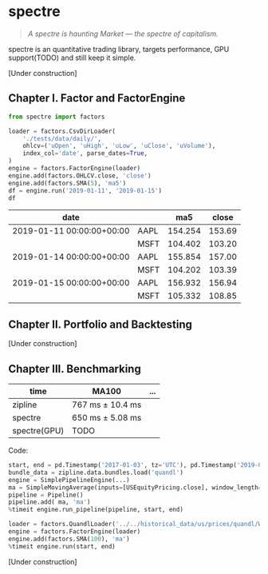 # spectre 

> *A spectre is haunting Market — the spectre of capitalism.*

spectre is an quantitative trading library, 
targets performance, GPU support(TODO) and still keep it simple. 

[Under construction]

## Chapter I. Factor and FactorEngine

```python
from spectre import factors

loader = factors.CsvDirLoader(
    './tests/data/daily/', 
    ohlcv=('uOpen', 'uHigh', 'uLow', 'uClose', 'uVolume'),
    index_col='date', parse_dates=True,
)
engine = factors.FactorEngine(loader)
engine.add(factors.OHLCV.close, 'close')
engine.add(factors.SMA(5), 'ma5')
df = engine.run('2019-01-11', '2019-01-15')
df
```
		

|date                     |    |        ma5|	 close|	
|-------------------------|----|-----------|----------|
|2019-01-11 00:00:00+00:00|AAPL|    154.254|	153.69|
|                         |MSFT|    104.402|	103.20|
|2019-01-14 00:00:00+00:00|AAPL|    155.854|	157.00|
|                         |MSFT|    104.202|	103.39|
|2019-01-15 00:00:00+00:00|AAPL|    156.932|	156.94|
|                         |MSFT|    105.332|	108.85|


## Chapter II. Portfolio and Backtesting

[Under construction]

## Chapter III. Benchmarking

|  time      |      MA100       |	... |
|------------|------------------|------|
|zipline     | 767 ms ± 10.4 ms |	 |
|spectre     | 650 ms ± 5.08 ms |	 |
|spectre(GPU)| TODO |		 |

Code:
```python
start, end = pd.Timestamp('2017-01-03', tz='UTC'), pd.Timestamp('2019-01-03', tz='UTC')
bundle_data = zipline.data.bundles.load('quandl')
engine = SimplePipelineEngine(...)
ma = SimpleMovingAverage(inputs=[USEquityPricing.close], window_length=100)
pipeline = Pipeline()
pipeline.add( ma, 'ma')
%timeit engine.run_pipeline(pipeline, start, end)

loader = factors.QuandlLoader('../../historical_data/us/prices/quandl/WIKI_PRICES.zip')
engine = factors.FactorEngine(loader)
engine.add(factors.SMA(100), 'ma')
%timeit engine.run(start, end)
```

[Under construction]